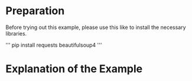 # Preparation

Before trying out this example, please use this like to install the necessary libraries.

'''
pip install requests beautifulsoup4
'''

# Explanation of the Example

